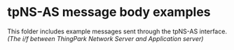 # tpNS-AS message body examples

This folder includes example messages sent through the tpNS-AS interface.  
_(The i/f between ThingPark Network Server and Application server)_